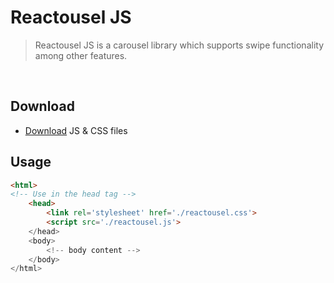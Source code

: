 # Reactousel JS

> Reactousel JS is a carousel library which supports swipe functionality among other features.

<br />

## Download

- [Download](https://reactousel.web.app/download) JS & CSS files

## Usage

```html
<html>
<!-- Use in the head tag -->
    <head>
        <link rel='stylesheet' href='./reactousel.css'>
        <script src='./reactousel.js'>
    </head>
    <body>
        <!-- body content -->
    </body>
</html>
```
